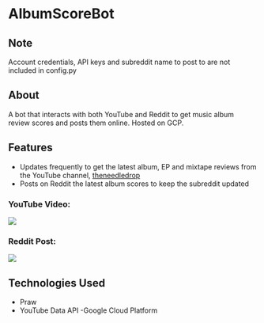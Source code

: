 # AlbumScoreBot
## Note
Account credentials, API keys and subreddit name to post to are not included in config.py

## About
A bot that interacts with both YouTube and Reddit to get music album review scores and posts them online. Hosted on GCP.

## Features
- Updates frequently to get the latest album, EP and mixtape reviews from the YouTube channel, <a href="https://www.youtube.com/theneedledrop" target="_blank">theneedledrop</a> 
- Posts on Reddit the latest album scores to keep the subreddit updated
### YouTube Video:
[![](https://i.imgur.com/ppSkrHL.jpg)]()
### Reddit Post:
[![](https://i.imgur.com/WxLSlJb.png)]()

## Technologies Used
- Praw
- YouTube Data API
-Google Cloud Platform
